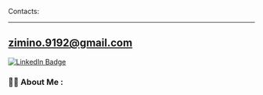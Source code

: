 
Contacts:

---------------------
zimino.9192@gmail.com
---------------------


<div id="badges">
  <a href="https://vk.com/zim1no">
     <img src="https://img.shields.io/badge/VK-blue?logo=VK&logoColor=white" alt="LinkedIn Badge"/>
  </a>
</div>


### :woman_technologist: About Me :
